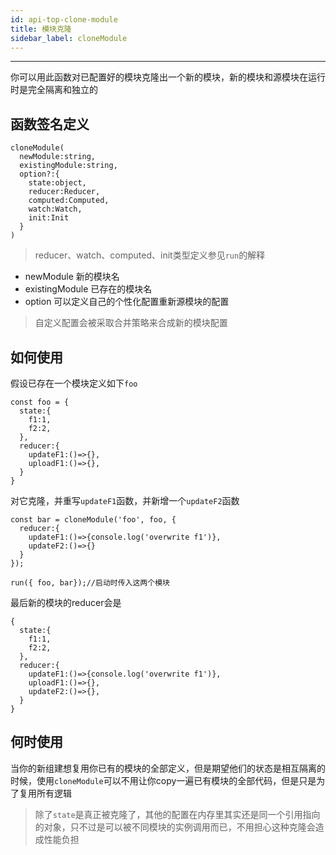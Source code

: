 ```yaml
---
id: api-top-clone-module
title: 模块克隆
sidebar_label: cloneModule
---
```


___
你可以用此函数对已配置好的模块克隆出一个新的模块，新的模块和源模块在运行时是完全隔离和独立的

## 函数签名定义
```
cloneModule(
  newModule:string,
  existingModule:string,
  option?:{
    state:object,
    reducer:Reducer,
    computed:Computed,
    watch:Watch,
    init:Init
  }
)
```
> reducer、watch、computed、init类型定义参见`run`的解释
* newModule 新的模块名
* existingModule 已存在的模块名
* option 可以定义自己的个性化配置重新源模块的配置
> 自定义配置会被采取合并策略来合成新的模块配置

## 如何使用
假设已存在一个模块定义如下`foo`
```
const foo = {
  state:{
    f1:1,
    f2:2,
  },
  reducer:{
    updateF1:()=>{},
    uploadF1:()=>{},
  }
}
```
对它克隆，并重写`updateF1`函数，并新增一个`updateF2`函数
```
const bar = cloneModule('foo', foo, {
  reducer:{
    updateF1:()=>{console.log('overwrite f1')},
    updateF2:()=>{}
  }
});

run({ foo, bar});//启动时传入这两个模块
```
最后新的模块的reducer会是
```
{
  state:{
    f1:1,
    f2:2,
  },
  reducer:{
    updateF1:()=>{console.log('overwrite f1')},
    uploadF1:()=>{},
    updateF2:()=>{},
  }
}
```

## 何时使用
当你的新组建想复用你已有的模块的全部定义，但是期望他们的状态是相互隔离的时候，使用`cloneModule`可以不用让你copy一遍已有模块的全部代码，但是只是为了复用所有逻辑
> 除了`state`是真正被克隆了，其他的配置在内存里其实还是同一个引用指向的对象，只不过是可以被不同模块的实例调用而已，不用担心这种克隆会造成性能负担